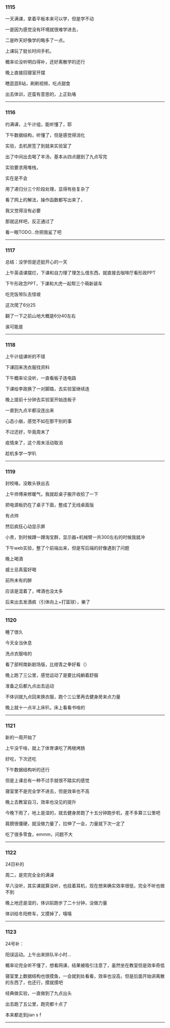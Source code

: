 ### 1115

一天满课，拿着平板本来可以学，但是学不动

一是因为感觉没有环境就很难学进去，

二是昨天好像学的略多了一点。

上课玩了挺长时间手机，

概率论没听明白得补，还好离散学的还行

晚上直接回寝室开摆

瞎逛逛B站，刷刷视频，吃点甜食

出去体训，还蛮有意思的，上正轨咯

___

### 1116

约满课，上午计组，能听懂了，耶

下午数据结构，听懂了，但是感觉得消化

实验，去机房签了到就来实验室了

出了中间出去喝了羊汤，基本从四点磨到了九点写完

实验要求用堆栈，

实在是不会

用了递归分三个阶段处理，显得有些复杂了

看了网上的解法，操作函数都写出来了，

我又觉得没有必要

那就这样吧，反正通过了

看一眼TODO...你把我鲨了吧

___

### 1117

总结：没学但是还挺开心的一天

上午英语课摆烂，下课和自力理了理怎么借东西，就直接去咖啡厅看形政PPT

下午形政念PPT，下课和大虎一起帮三个萌新装车

吃完饭带队去怪坡

这次爬了6分25

翻了一下之前山地大概是6分40左右

诶可能是

___

### 1118

上午计组课听的不错

下课回来洗衣服找资料

下午概率论没听，一直看板子连电路

下课给李政换了一对脚踏，去实验室继续连

晚上提前十分钟去实验室开始连板子

一直到九点半都没连出来

心态小崩，感觉不如在那干别的事

不过还好，毕竟周末了

疫情来了，这个周末活动取消

趁机多学一学叭

___

### 1119

封校咯，没敢头铁出去

上午师傅来修暖气，我就趁桌子搬开收拾了一下

把电源板扔在了桌子下面，整成了无线桌面版

有点帅

然后疯狂心动显示屏

小贵，到时候蹲一蹲淘宝群，显示器+机械臂一共300左右的时候我就冲

下午web实验，整了个前端出来，但是写后端的好像遇到了问题

晚上喝酒

威士忌真蛮好喝

前所未有的醉

应该是混着了，啤酒也没太多

后来出去发酒疯（引体向上+打篮球），樂了

___

### 1120

睡了很久

今天全当休息

洗点衣服啥的

看了部柯南新剧场版，比绀青之拳好看（）

晚上跑了三公里，感觉运动了是要比纯躺着舒服

准备之后都九点出去运动

不体训就九点回来换衣服，跑个三公里再去健身房来点力量

晚上就十一点半上床叭，床上看看书啥的

___

### 1121

新的一周开始了

上午没干啥，就上了体育课吃了两根烤肠

好吃，下次还吃

下午数据结构听的还行

但是上课总有一种不过手就很不踏实的感觉

寝室里不是完全学不进去，但是效率也不高

晚上去教室自习，效率也没见的提升

今晚下雨了，地上是湿的，就去健身房跑了十五分钟跑步机，差不多算三公里吧

肩膀很僵硬，就没做力量了，拉伸了一会，力量就下次一定了

吃了很多零食，emmm，问题不大

___

### 1122
24日补的

周二，是完完全全的满课

早八没听，其实课就算没听，也挂着耳机，现在想来确实效率很低，完全不听也做不到

晚上地还是湿的，体训前跑步了二十分钟，没做力量

体训给冬阳修车，又摸掉了，嘻嘻

___

### 1123

24号补：

阳误运动。上午出来排队半小时...

概率论完全听不懂了，想看网课，结果被吸引注意了，虽然坐在教室但是效率奇低

寝室里上数据结构也很摸鱼，一会就到处看看，效率也没高，但是后面开始讲离散的东西了，也还行，摸就摸吧

经典做实验，一直做到了九点出头

出去跑了五公里，跑完都十点了

本来都走到jian s f

___
<!--stackedit_data:
eyJoaXN0b3J5IjpbLTkyMTcxMzczMiwtNzc3MzA3Nzg0LDkzMD
AxNzA4MCw5ODAwODMxOThdfQ==
-->